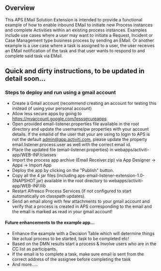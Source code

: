## Overview
This APS EMail Solution Extension is intended to provide a functional example of how to enable inbound EMail to initiate new Process instances and complete Activities within an existing process instances.  Examples include use cases where a user may want to initiate a Request, Incident or Case Management type business process by sending an EMail.  Or another example is a use case where a task is assigned to a user, the user receives an EMail notification of the task and that user wants to respond to and complete said task via EMail. 

## Quick and dirty instructions, to be updated in detail soon...

### Steps to deploy and run using a gmail account

* Create a Gmail account (recommend creating an account for testing this instead of using your personal account)
* Allow less secure apps by going to https://myaccount.google.com/lesssecureapps
* Open provided email-listener.properties file available in the root directory and update the username/pw properties with your account details. If the emailid of the user that your are using to login to APS is not the default admin@app.activiti.com, please update the property email.listener.process.user as well with the correct email id.
* Place the updated file (email-listener.properties) in webapps/activiti-app/WEB-INF/classes
* Import the process app archive (Email Receiver.zip) via App Designer -> Apps -> Import App
* Deploy the app by clicking on the "Publish" button.
* Copy all the 4 jar files (including aps-email-listener-extension-1.0-SNAPSHOT.jar) available in the root directory to webapps/activiti-app/WEB-INF/lib
* Restart Alfresco Process Services (if not configured to start automatically on classpath updates).
* Send an email along with few attachments to your gmail account and verify that a process is created in APS corresponding to the email and the email is marked as read in your gmail account!

#### Future enhancements to the example app...
* Enhance the example with a Decision Table which will determine things like actual process to be started, task to be completed etc!
* Based on the DMN results start a process & Involve users who are in the CC list as participants. 
* If the email is to complete a task, make sure email is sent from the correct address of the assignee before completing the task
* And more.....
